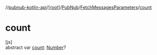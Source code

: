 //[pubnub-kotlin-api](../../../../index.md)/[[root]](../../index.md)/[PubNub](../index.md)/[FetchMessagesParameters](index.md)/[count](count.md)

# count

[js]\
abstract var [count](count.md): [Number](https://kotlinlang.org/api/latest/jvm/stdlib/kotlin/-number/index.html)?
